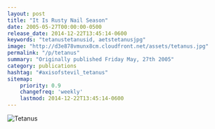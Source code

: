 ```yaml
---
layout: post
title: "It Is Rusty Nail Season"
date: 2005-05-27T00:00:00-0500
release_date: 2014-12-22T13:45:14-0600
keywords: "tetanustetanusid, aetstetanusjpg"
image: "http://d3e878vmunx8cm.cloudfront.net/assets/tetanus.jpg"
permalink: "/p/tetanus"
summary: "Originally published Friday May, 27th 2005"
category: publications
hashtag: "#axisofstevil_tetanus"
sitemap:
    priority: 0.9
    changefreq: 'weekly'
    lastmod: 2014-12-22T13:45:14-0600
---
```


[id_1]: http://d3e878vmunx8cm.cloudfront.net/assets/tetanus.jpg "Tetanus"
![Tetanus][id_1]
